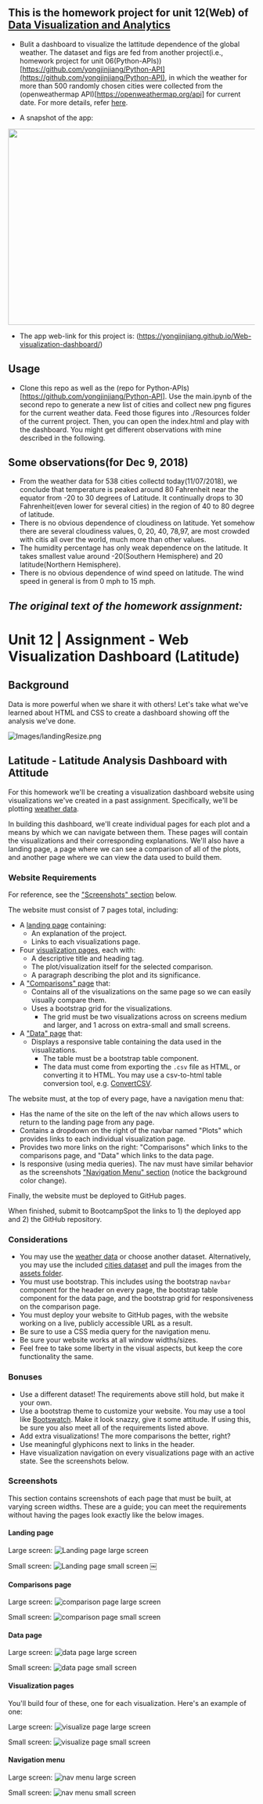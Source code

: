 ## This is the homework project for unit 12(Web) of [Data Visualization and Analytics](https://bootcamp.umn.edu/data/landing%20full/)
   - Bulit a dashboard to visualize the lattitude dependence of the global weather. The dataset and figs are fed from another project(i.e., homework project for unit 06(Python-APIs)) [https://github.com/yongjinjiang/Python-API](https://github.com/yongjinjiang/Python-API), in which  the weather for more than 500  randomly chosen cities were collected from the (openweathermap API)[https://openweathermap.org/api] for current  date. For more details, refer [here](#the-original-text-of-the-homework-assignment).
   
   - A snapshot of the app: 
<img src="./Images/app.png " width="600" height="400">

   - The app web-link for this project is: (https://yongjinjiang.github.io/Web-visualization-dashboard/)
   
## Usage 
   - Clone this repo as well as the (repo for Python-APIs) [https://github.com/yongjinjiang/Python-API]. Use the main.ipynb of the second repo to generate a new list of cities and collect new png figures for the current weather data. Feed those figures into ./Resources folder of the current project. Then, you can open the index.html and play with the dashboard. You might get different observations with mine described in the following. 
   
## Some observations(for Dec 9, 2018) 
   - From the weather data for 538 cities collectd today(11/07/2018), we conclude that temperature is peaked around 80 Fahrenheit near the equator from -20 to 30 degrees of Latitude. It continually drops to 30 Fahrenheit(even lower for several cities) in the region of 40 to 80 degree of latitude.
   - There is no obvious dependence of cloudiness on latitude. Yet somehow there are several cloudiness values, 0, 20, 40, 78,97, are most crowded with citis all over the world, much more than other values.
   - The humidity percentage has only weak dependence on the latitude. It takes smallest value around -20(Southern Hemisphere) and 20 latitude(Northern Hemisphere).
   - There is no obvious dependence of wind speed on latitude. The wind speed in general is from 0 mph to 15 mph.

## **_The original text of the homework assignment:_** 
# Unit 12 | Assignment - Web Visualization Dashboard (Latitude)

## Background

Data is more powerful when we share it with others! Let's take what we've learned about HTML and CSS to create a dashboard showing off the analysis we've done.

![Images/landingResize.png](Images/landingResize.png)

## Latitude - Latitude Analysis Dashboard with Attitude

For this homework we'll be creating a visualization dashboard website using visualizations we've created in a past assignment. Specifically, we'll be plotting [weather data](Resources/cities.csv).

In building this dashboard, we'll create individual pages for each plot and a means by which we can navigate between them. These pages will contain the visualizations and their corresponding explanations. We'll also have a landing page, a page where we can see a comparison of all of the plots, and another page where we can view the data used to build them.

### Website Requirements

For reference, see the ["Screenshots" section](#screenshots) below.

The website must consist of 7 pages total, including:

* A [landing page](#landing-page) containing:
  * An explanation of the project.
  * Links to each visualizations page.
* Four [visualization pages](#visualization-pages), each with:
  * A descriptive title and heading tag.
  * The plot/visualization itself for the selected comparison.
  * A paragraph describing the plot and its significance.
* A ["Comparisons" page](#comparisons-page) that:
  * Contains all of the visualizations on the same page so we can easily visually compare them.
  * Uses a bootstrap grid for the visualizations.
    * The grid must be two visualizations across on screens medium and larger, and 1 across on extra-small and small screens.
* A ["Data" page](#data-page) that:
  * Displays a responsive table containing the data used in the visualizations.
    * The table must be a bootstrap table component.
    * The data must come from exporting the `.csv` file as HTML, or converting it to HTML. You may use a csv-to-html table conversion tool, e.g. [ConvertCSV](http://www.convertcsv.com/csv-to-html.htm).

The website must, at the top of every page, have a navigation menu that:

* Has the name of the site on the left of the nav which allows users to return to the landing page from any page.
* Contains a dropdown on the right of the navbar named "Plots" which provides links to each individual visualization page.
* Provides two more links on the right: "Comparisons" which links to the comparisons page, and "Data" which links to the data page.
* Is responsive (using media queries). The nav must have similar behavior as the screenshots ["Navigation Menu" section](#navigation-menu) (notice the background color change).

Finally, the website must be deployed to GitHub pages.

When finished, submit to BootcampSpot the links to 1) the deployed app and 2) the GitHub repository.

### Considerations

* You may use the [weather data](Resources/cities.csv) or choose another dataset. Alternatively, you may use the included [cities dataset](Resources/cities.csv) and pull the images from the [assets folder](Resources/assets).
* You must use bootstrap. This includes using the bootstrap `navbar` component for the header on every page, the bootstrap table component for the data page, and the bootstrap grid for responsiveness on the comparison page.
* You must deploy your website to GitHub pages, with the website working on a live, publicly accessible URL as a result.
* Be sure to use a CSS media query for the navigation menu.
* Be sure your website works at all window widths/sizes.
* Feel free to take some liberty in the visual aspects, but keep the core functionality the same.

### Bonuses

* Use a different dataset! The requirements above still hold, but make it your own.
* Use a bootstrap theme to customize your website. You may use a tool like [Bootswatch](https://bootswatch.com/). Make it look snazzy, give it some attitude. If using this, be sure you also meet all of the requirements listed above.
* Add extra visualizations! The more comparisons the better, right?
* Use meaningful glyphicons next to links in the header.
* Have visualization navigation on every visualizations page with an active state. See the screenshots below.

### Screenshots

This section contains screenshots of each page that must be built, at varying screen widths. These are a guide; you can meet the requirements without having the pages look exactly like the below images.

#### Landing page

Large screen:
![Landing page large screen](Images/landing-lg.png)

Small screen:
![Landing page small screen](Images/landing-sm.png)
￼

#### Comparisons page

Large screen:
![comparison page large screen](Images/comparison-lg.png)

Small screen:
![comparison page small screen](Images/comparison-sm.png)

#### Data page

Large screen:
![data page large screen](Images/data-lg.png)

Small screen:
![data page small screen](Images/data-sm.png)

#### Visualization pages

You'll build four of these, one for each visualization. Here's an example of one:

Large screen:
![visualize page large screen](Images/visualize-lg.png)

Small screen:
![visualize page small screen](Images/visualize-sm.png)

#### Navigation menu

Large screen:
![nav menu large screen](Images/nav-lg.png)

Small screen:
![nav menu small screen](Images/nav-sm.png)
